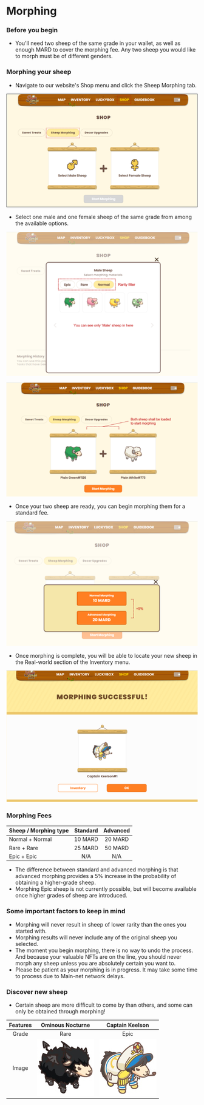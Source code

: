 # Morphing

### Before you begin

* You'll need two sheep of the same grade in your wallet, as well as enough MARD to cover the morphing fee. Any two sheep you would like to morph must be of different genders.



### Morphing your sheep

* Navigate to our website's Shop menu and click the Sheep Morphing tab.

![< Sheep morphing page >](<../../.gitbook/assets/Morphing page.PNG>)

* Select one male and one female sheep of the same grade from among the available options.

![< Find sheep on male board / female board >](<../../.gitbook/assets/Male sheep.png>)

![< Two sheep are loaded >](../../.gitbook/assets/sheeploaded.png)

* Once your two sheep are ready, you can begin morphing them for a standard fee.

![< Morphing fees >](<../../.gitbook/assets/fee selection.png>)

* Once morphing is complete, you will be able to locate your new sheep in the Real-world section of the Inventory menu.

![< New sheep is appeared!! >](<../../.gitbook/assets/Morphing successful.png>)

### Morphing Fees

| Sheep / Morphing type | Standard | Advanced |
| --------------------- | :------: | :------: |
| Normal + Normal       |  10 MARD |  20 MARD |
| Rare + Rare           |  25 MARD |  50 MARD |
| Epic + Epic           |    N/A   |    N/A   |

* The difference between standard and advanced morphing is that advanced morphing provides a 5% increase in the probability of obtaining a higher-grade sheep.
* Morphing Epic sheep is not currently possible, but will become available once higher grades of sheep are introduced.

### Some important factors to keep in mind

* Morphing will never result in sheep of lower rarity than the ones you started with.
* Morphing results will never include any of the original sheep you selected.
* The moment you begin morphing, there is no way to undo the process. And because your valuable NFTs are on the line, you should never morph any sheep unless you are absolutely certain you want to.
* Please be patient as your morphing is in progress. It may take some time to process due to Main-net network delays.

### Discover new sheep

* Certain sheep are more difficult to come by than others, and some can only be obtained through morphing!

| Features |                  Ominous Nocturne                 |                  Captain Keelson                 |
| :------: | :-----------------------------------------------: | :----------------------------------------------: |
|   Grade  |                        Rare                       |                       Epic                       |
|   Image  | ![](<../../.gitbook/assets/Ominous Nocturne.png>) | ![](<../../.gitbook/assets/Captain Keelson.png>) |
